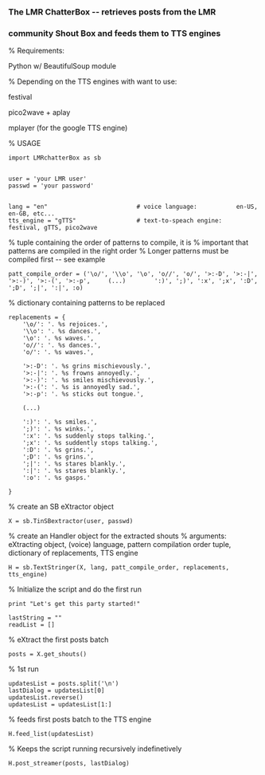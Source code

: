 ### The LMR ChatterBox -- retrieves posts from the LMR
### community Shout Box and feeds them to TTS engines

% Requirements:

Python w/ BeautifulSoup module

% Depending on the TTS engines with want to use:

festival 

pico2wave + aplay

mplayer (for the google TTS engine)


% USAGE


	import LMRchatterBox as sb


	user = 'your LMR user'
	passwd = 'your password'


	lang = "en"                         # voice language: 			en-US, en-GB, etc...
	tts_engine = "gTTS"                 # text-to-speach engine: 	festival, gTTS, pico2wave



% tuple containing the order of patterns to compile, it is
% important that patterns are compiled in the right order
% Longer patterns must be compiled first -- see example

	patt_compile_order = ('\o/', '\\o', '\o', 'o//', 'o/', '>:-D', '>:-|', '>:-)', '>:-(', '>:-p',     (...)		':)', ';)', ':x', ';x', ':D', ';D', ';|', ':|', :o)


% dictionary containing patterns to be replaced

	replacements = {
	    '\o/': '. %s rejoices.',
	    '\\o': '. %s dances.',
	    '\o': '. %s waves.',
	    'o//': '. %s dances.',
	    'o/': '. %s waves.',

	    '>:-D': '. %s grins mischievously.', 
	    '>:-|': '. %s frowns annoyedly.',
	    '>:-)': '. %s smiles mischievously.',
	    '>:-(': '. %s is annoyedly sad.',
	    '>:-p': '. %s sticks out tongue.',

	    (...)

	    ':)': '. %s smiles.',
	    ';)': '. %s winks.',
	    ':x': '. %s suddenly stops talking.',
	    ';x': '. %s suddently stops talking.',
	    ':D': '. %s grins.',
	    ';D': '. %s grins.',
	    ';|': '. %s stares blankly.',
	    ':|': '. %s stares blankly.',
	    ':o': '. %s gasps.'

	}


% create an SB eXtractor object

	X = sb.TinSBextractor(user, passwd)

% create an Handler object for the extracted shouts 
% arguments: eXtracting object, (voice) language, pattern compilation order tuple, dictionary of replacements, TTS engine

	H = sb.TextStringer(X, lang, patt_compile_order, replacements, tts_engine)



% Initialize the script and do the first run

	print "Let's get this party started!"

	lastString = ""
	readList = []

% eXtract the first posts batch

	posts = X.get_shouts()

% 1st run

	updatesList = posts.split('\n')
	lastDialog = updatesList[0]
	updatesList.reverse()
	updatesList = updatesList[1:]

% feeds first posts batch to the TTS engine

	H.feed_list(updatesList)


% Keeps the script running recursively indefinetively

	H.post_streamer(posts, lastDialog)